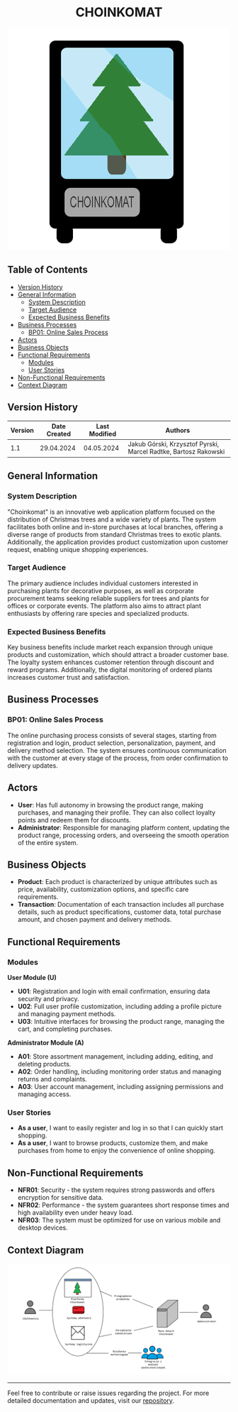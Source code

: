 <h1 align="center">CHOINKOMAT</h1>

<p align="center">
  <img src="images/logo.png">
</p>

## Table of Contents
- [Version History](#version-history)
- [General Information](#general-information)
  - [System Description](#system-description)
  - [Target Audience](#target-audience)
  - [Expected Business Benefits](#expected-business-benefits)
- [Business Processes](#business-processes)
  - [BP01: Online Sales Process](#bp01-online-sales-process)
- [Actors](#actors)
- [Business Objects](#business-objects)
- [Functional Requirements](#functional-requirements)
  - [Modules](#modules)
  - [User Stories](#user-stories)
- [Non-Functional Requirements](#non-functional-requirements)
- [Context Diagram](#context-diagram)

## Version History

| Version | Date Created | Last Modified | Authors |
|---------|--------------|---------------|---------|
| 1.1     | 29.04.2024   | 04.05.2024    | Jakub Górski, Krzysztof Pyrski, Marcel Radtke, Bartosz Rakowski |

## General Information

### System Description
"Choinkomat" is an innovative web application platform focused on the distribution of Christmas trees and a wide variety of plants. The system facilitates both online and in-store purchases at local branches, offering a diverse range of products from standard Christmas trees to exotic plants. Additionally, the application provides product customization upon customer request, enabling unique shopping experiences.

### Target Audience
The primary audience includes individual customers interested in purchasing plants for decorative purposes, as well as corporate procurement teams seeking reliable suppliers for trees and plants for offices or corporate events. The platform also aims to attract plant enthusiasts by offering rare species and specialized products.

### Expected Business Benefits
Key business benefits include market reach expansion through unique products and customization, which should attract a broader customer base. The loyalty system enhances customer retention through discount and reward programs. Additionally, the digital monitoring of ordered plants increases customer trust and satisfaction.

## Business Processes

### BP01: Online Sales Process
The online purchasing process consists of several stages, starting from registration and login, product selection, personalization, payment, and delivery method selection. The system ensures continuous communication with the customer at every stage of the process, from order confirmation to delivery updates.

## Actors

- **User**: Has full autonomy in browsing the product range, making purchases, and managing their profile. They can also collect loyalty points and redeem them for discounts.
- **Administrator**: Responsible for managing platform content, updating the product range, processing orders, and overseeing the smooth operation of the entire system.

## Business Objects

- **Product**: Each product is characterized by unique attributes such as price, availability, customization options, and specific care requirements.
- **Transaction**: Documentation of each transaction includes all purchase details, such as product specifications, customer data, total purchase amount, and chosen payment and delivery methods.

## Functional Requirements

### Modules

**User Module (U)**
- **U01**: Registration and login with email confirmation, ensuring data security and privacy.
- **U02**: Full user profile customization, including adding a profile picture and managing payment methods.
- **U03**: Intuitive interfaces for browsing the product range, managing the cart, and completing purchases.

**Administrator Module (A)**
- **A01**: Store assortment management, including adding, editing, and deleting products.
- **A02**: Order handling, including monitoring order status and managing returns and complaints.
- **A03**: User account management, including assigning permissions and managing access.

### User Stories
- **As a user**, I want to easily register and log in so that I can quickly start shopping.
- **As a user**, I want to browse products, customize them, and make purchases from home to enjoy the convenience of online shopping.

## Non-Functional Requirements
- **NFR01**: Security - the system requires strong passwords and offers encryption for sensitive data.
- **NFR02**: Performance - the system guarantees short response times and high availability even under heavy load.
- **NFR03**: The system must be optimized for use on various mobile and desktop devices.

## Context Diagram

![Context Diagram](images/context_diagram.png)

---

Feel free to contribute or raise issues regarding the project. For more detailed documentation and updates, visit our [repository](link_to_repository).
